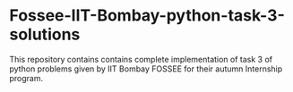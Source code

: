 # Fossee-IIT-Bombay-python-task-3-solutions
This repository contains contains complete implementation of task 3 of python problems given by IIT Bombay FOSSEE for their autumn Internship program.
